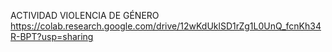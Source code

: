 ACTIVIDAD VIOLENCIA DE GÉNERO https://colab.research.google.com/drive/12wKdUklSD1rZg1L0UnQ_fcnKh34R-BPT?usp=sharing
